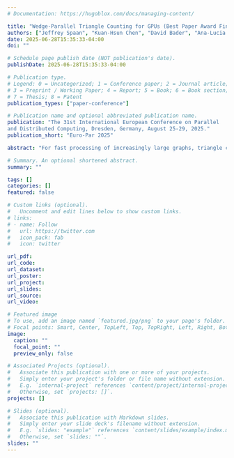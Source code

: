 ```yaml
---
# Documentation: https://hugoblox.com/docs/managing-content/

title: "Wedge-Parallel Triangle Counting for GPUs (Best Paper Award Finalist)"
authors: ["Jeffrey Spaan", "Kuan-Hsun Chen", "David Bader", "Ana-Lucia Varbanescu"]
date: 2025-06-28T15:35:33-04:00
doi: ""

# Schedule page publish date (NOT publication's date).
publishDate: 2025-06-28T15:35:33-04:00

# Publication type.
# Legend: 0 = Uncategorized; 1 = Conference paper; 2 = Journal article;
# 3 = Preprint / Working Paper; 4 = Report; 5 = Book; 6 = Book section;
# 7 = Thesis; 8 = Patent
publication_types: ["paper-conference"]

# Publication name and optional abbreviated publication name.
publication: "The 31st International European Conference on Parallel
and Distributed Computing, Dresden, Germany, August 25-29, 2025."
publication_short: "Euro-Par 2025"

abstract: "For fast processing of increasingly large graphs, triangle counting - a common building block of graph processing algorithms, is often performed on GPUs. However, applying massive parallelism to triangle counting is challenging due to the algorithm’s inherent irregular access patterns and workload imbalance. In this work, we propose WeTriC, a novel wedge-parallel triangle counting algorithm for GPUs, which, using fine(r)-grained parallelism through a lightweight static mapping of wedges to threads, improves load balancing and efficiency. Our theoretical analysis compares different parallelization granularities, while optimizations enhance caching, reduce work-per-intersection, and minimize overhead. Performance experiments indicate that WeTriC yields 5.63x and 4.69x speedup over optimized vertex-parallel and edge-parallel binary search triangle counting algorithms, respectively. Furthermore, we show that WeTriC consistently outperforms the state-of-the-art (i.e., on avg. 2.86x faster than Trust and 2.32x faster than GroupTC)."

# Summary. An optional shortened abstract.
summary: ""

tags: []
categories: []
featured: false

# Custom links (optional).
#   Uncomment and edit lines below to show custom links.
# links:
# - name: Follow
#   url: https://twitter.com
#   icon_pack: fab
#   icon: twitter

url_pdf:
url_code:
url_dataset:
url_poster:
url_project:
url_slides:
url_source:
url_video:

# Featured image
# To use, add an image named `featured.jpg/png` to your page's folder. 
# Focal points: Smart, Center, TopLeft, Top, TopRight, Left, Right, BottomLeft, Bottom, BottomRight.
image:
  caption: ""
  focal_point: ""
  preview_only: false

# Associated Projects (optional).
#   Associate this publication with one or more of your projects.
#   Simply enter your project's folder or file name without extension.
#   E.g. `internal-project` references `content/project/internal-project/index.md`.
#   Otherwise, set `projects: []`.
projects: []

# Slides (optional).
#   Associate this publication with Markdown slides.
#   Simply enter your slide deck's filename without extension.
#   E.g. `slides: "example"` references `content/slides/example/index.md`.
#   Otherwise, set `slides: ""`.
slides: ""
---
```

